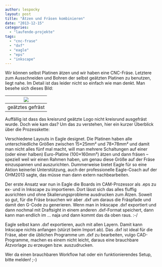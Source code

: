 ```yaml
---
author: lespocky
layout: post
title: "Ätzen und Fräsen kombinieren"
date: "2013-12-15"
categories: 
  - "laufende-projekte"
tags: 
  - "cnc-frase"
  - "dxf"
  - "eagle"
  - "eps"
  - "inkscape"
---
```


Wir können selbst Platinen ätzen und wir haben eine CNC-Fräse. Letztere zum Ausschneiden und Bohren der selbst geätzten Platinen zu benutzen, liegt nahe. Im Detail ist das leider nicht so einfach wie man denkt. Man besehe sich dieses Bild:

| ![](/assets/img/post-img/2013/eagle-eps-inkscape-dxf-fräse.jpg) |
|:--:|
| geätztes gefräst |

Auffällig ist dass das kreisrund geätzte Logo nicht kreisrund ausgefräst wurde. Doch wie kam das? Um das zu verstehen, hier ein kurzer Überblick über die Prozesskette:

Verschiedene Layouts in Eagle designet. Die Platinen haben alle unterschiedliche Größen zwischen 15×25mm² und 78×78mm² und damit man nicht alles fünf mal macht, will man mehrere Schaltungen auf einer (oder einer halben) Euro-Platine (100×160mm²) ätzen und dann fräsen – speziell weil wir einen Rahmen haben, um genau diese Größe auf der Fräse einzuspannen und auszurichten. Dummerweise bietet Eagle für so eine Aktion keinerlei Unterstützung, auch der professionelle Eagle-Coach auf der OHM2013 sagte, das müsse man dann extern nachbearbeiten.

Der erste Ansatz war nun in Eagle die Boards im CAM-Prozessor als .eps zu ex- und in Inkscape zu importieren. Dort lässt sich das alles fluffig ausrichten und ohne Skalierungsprobleme ausdrucken zum Ätzen. Soweit so gut, für die Fräse brauchen wir aber .dxf um daraus die Fräspfade und damit den G-Code zu generieren. Wenn man in Inkscape .dxf exportiert und dann nochmal mit Draftsight in einem anderen .dxf-Format speichert, dann kann man endlich im … naja und dann kommt das da oben raus. :-/

Eagle selbst kann .dxf exportieren, auch mit allen Layern. Damit kann Inkscape nichts anfangen (stürzt beim Import ab). Das .dxf ist ideal für die Fräse, aber die üblichen Programme um .dxf zu bearbeiten, vulgo CAD-Programme, machen es einem nicht leicht, daraus eine brauchbare Ätzvorlage zu erzeugen bzw. auszudrucken.

Wer da einen brauchbaren Workflow hat oder ein funktionierendes Setup, bitte melden! ;-)

